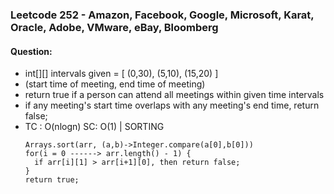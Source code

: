 ### Leetcode 252 - Amazon, Facebook, Google, Microsoft, Karat, Oracle, Adobe, VMware, eBay, Bloomberg
#### Question:
- int[][] intervals given = [ (0,30), (5,10), (15,20) ]
- (start time of meeting, end time of meeting)
- return true if a person can attend all meetings within given time intervals
- if any meeting's start time overlaps with any meeting's end time, return false;
- TC : O(nlogn) SC: O(1) | SORTING
  ```
  Arrays.sort(arr, (a,b)->Integer.compare(a[0],b[0]))
  for(i = 0 ------> arr.length() - 1) {
    if arr[i][1] > arr[i+1][0], then return false;
  }
  return true;
  ```
